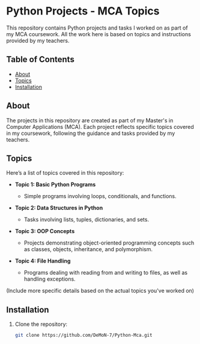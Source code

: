 # Python Projects - MCA Topics

This repository contains Python projects and tasks I worked on as part of my MCA coursework. All the work here is based on topics and instructions provided by my teachers.

## Table of Contents

- [About](#about)
- [Topics](#topics)
- [Installation](#installation)


## About

The projects in this repository are created as part of my Master's in Computer Applications (MCA). Each project reflects specific topics covered in my coursework, following the guidance and tasks provided by my teachers.

## Topics

Here’s a list of topics covered in this repository:

- **Topic 1: Basic Python Programs**
  - Simple programs involving loops, conditionals, and functions.

- **Topic 2: Data Structures in Python**
  - Tasks involving lists, tuples, dictionaries, and sets.

- **Topic 3: OOP Concepts**
  - Projects demonstrating object-oriented programming concepts such as classes, objects, inheritance, and polymorphism.

- **Topic 4: File Handling**
  - Programs dealing with reading from and writing to files, as well as handling exceptions.

(Include more specific details based on the actual topics you've worked on)

## Installation

1. Clone the repository:
   ```bash
   git clone https://github.com/DeMoN-7/Python-Mca.git

